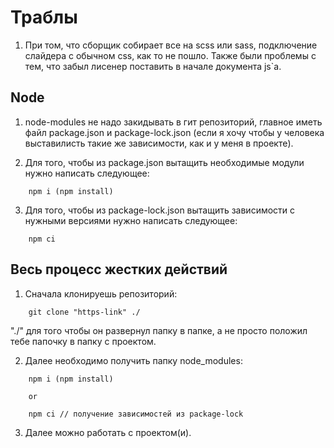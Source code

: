 # Траблы

1. При том, что сборщик собирает все на scss или sass, подключение слайдера с обычном css, как то не пошло. Также были проблемы с тем, что забыл лисенер поставить в начале документа js`a.

## Node

1. node-modules не надо закидывать в гит репозиторий, главное иметь файл package.json и package-lock.json (если я хочу чтобы у человека выставилисть такие же зависимости, как и у меня в проекте).

2. Для того, чтобы из package.json вытащить необходимые модули нужно написать следующее:

```
	npm i (npm install)
```

3. Для того, чтобы из package-lock.json вытащить зависимости с нужными версиями нужно написать следующее:

```
	npm ci
```

## Весь процесс жестких действий

1. Сначала клонируешь репозиторий:
```
	git clone "https-link" ./
```

"./" для того чтобы он развернул папку в папке, а не просто положил тебе папочку в папку с проектом.

2. Далее необходимо получить папку node_modules:

```
	npm i (npm install)

	or

	npm ci // получение зависимостей из package-lock
```

3. Далее можно работать с проектом(и).


